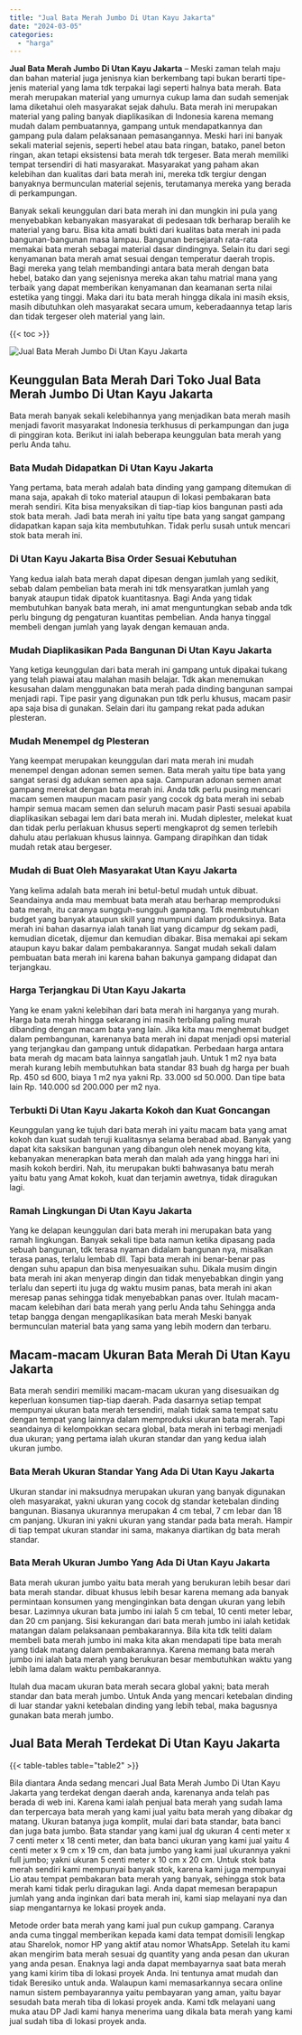```yaml
---
title: "Jual Bata Merah Jumbo Di Utan Kayu Jakarta"
date: "2024-03-05"
categories: 
  - "harga"
---
```


**Jual Bata Merah Jumbo Di Utan Kayu Jakarta** – Meski zaman telah maju dan bahan material juga jenisnya kian berkembang tapi bukan berarti tipe-jenis material yang lama tdk terpakai lagi seperti halnya bata merah. Bata merah merupakan material yang umurnya cukup lama dan sudah semenjak lama diketahui oleh masyarakat sejak dahulu. Bata merah ini merupakan material yang paling banyak diaplikasikan di Indonesia karena memang mudah dalam pembuatannya, gampang untuk mendapatkannya dan gampang pula dalam pelaksanaan pemasangannya. Meski hari ini banyak sekali material sejenis, seperti hebel atau bata ringan, batako, panel beton ringan, akan tetapi eksistensi bata merah tdk tergeser. Bata merah memiliki tempat tersendiri di hati masyarakat. Masyarakat yang paham akan kelebihan dan kualitas dari bata merah ini, mereka tdk tergiur dengan banyaknya bermunculan material sejenis, terutamanya mereka yang berada di perkampungan.

Banyak sekali keunggulan dari bata merah ini dan mungkin ini pula yang menyebabkan kebanyakan masyarakat di pedesaan tdk berharap beralih ke material yang baru. Bisa kita amati bukti dari kualitas bata merah ini pada bangunan-bangunan masa lampau. Bangunan bersejarah rata-rata memakai bata merah sebagai material dasar dindingnya. Selain itu dari segi kenyamanan bata merah amat sesuai dengan temperatur daerah tropis. Bagi mereka yang telah membandingi antara bata merah dengan bata hebel, batako dan yang sejenisnya mereka akan tahu matrial mana yang terbaik yang dapat memberikan kenyamanan dan keamanan serta nilai estetika yang tinggi. Maka dari itu bata merah hingga dikala ini masih eksis, masih dibutuhkan oleh masyarakat secara umum, keberadaannya tetap laris dan tidak tergeser oleh material yang lain.

{{< toc >}}

![Jual Bata Merah Jumbo Di Utan Kayu Jakarta](/images/jual-bata-merah-12.png)

## Keunggulan Bata Merah Dari Toko Jual Bata Merah Jumbo Di Utan Kayu Jakarta

Bata merah banyak sekali kelebihannya yang menjadikan bata merah masih menjadi favorit masyarakat Indonesia terkhusus di perkampungan dan juga di pinggiran kota. Berikut ini ialah beberapa keunggulan bata merah yang perlu Anda tahu.

### Bata Mudah Didapatkan Di Utan Kayu Jakarta

Yang pertama, bata merah adalah bata dinding yang gampang ditemukan di mana saja, apakah di toko material ataupun di lokasi pembakaran bata merah sendiri. Kita bisa menyaksikan di tiap-tiap kios bangunan pasti ada stok bata merah. Jadi bata merah ini yaitu tipe bata yang sangat gampang didapatkan kapan saja kita membutuhkan. Tidak perlu susah untuk mencari stok bata merah ini.

### Di Utan Kayu Jakarta Bisa Order Sesuai Kebutuhan

Yang kedua ialah bata merah dapat dipesan dengan jumlah yang sedikit, sebab dalam pembelian bata merah ini tdk mensyaratkan jumlah yang banyak ataupun tidak dipatok kuantitasnya. Bagi Anda yang tidak membutuhkan banyak bata merah, ini amat menguntungkan sebab anda tdk perlu bingung dg pengaturan kuantitas pembelian. Anda hanya tinggal membeli dengan jumlah yang layak dengan kemauan anda.

### Mudah Diaplikasikan Pada Bangunan Di Utan Kayu Jakarta

Yang ketiga keunggulan dari bata merah ini gampang untuk dipakai tukang yang telah piawai atau malahan masih belajar. Tdk akan menemukan kesusahan dalam menggunakan bata merah pada dinding bangunan sampai menjadi rapi. Tipe pasir yang digunakan pun tdk perlu khusus, macam pasir apa saja bisa di gunakan. Selain dari itu gampang rekat pada adukan plesteran.

### Mudah Menempel dg Plesteran

Yang keempat merupakan keunggulan dari mata merah ini mudah menempel dengan adonan semen semen. Bata merah yaitu tipe bata yang sangat serasi dg adukan semen apa saja. Campuran adonan semen amat gampang merekat dengan bata merah ini. Anda tdk perlu pusing mencari macam semen maupun macam pasir yang cocok dg bata merah ini sebab hampir semua macam semen dan seluruh macam pasir Pasti sesuai apabila diaplikasikan sebagai lem dari bata merah ini. Mudah diplester, melekat kuat dan tidak perlu perlakuan khusus seperti mengkaprot dg semen terlebih dahulu atau perlakuan khusus lainnya. Gampang dirapihkan dan tidak mudah retak atau bergeser.

### Mudah di Buat Oleh Masyarakat Utan Kayu Jakarta

Yang kelima adalah bata merah ini betul-betul mudah untuk dibuat. Seandainya anda mau membuat bata merah atau berharap memproduksi bata merah, itu caranya sungguh-sungguh gampang. Tdk membutuhkan budget yang banyak ataupun skill yang mumpuni dalam produksinya. Bata merah ini bahan dasarnya ialah tanah liat yang dicampur dg sekam padi, kemudian dicetak, dijemur dan kemudian dibakar. Bisa memakai api sekam ataupun kayu bakar dalam pembakarannya. Sangat mudah sekali dalam pembuatan bata merah ini karena bahan bakunya gampang didapat dan terjangkau.

### Harga Terjangkau Di Utan Kayu Jakarta

Yang ke enam yakni kelebihan dari bata merah ini harganya yang murah. Harga bata merah hingga sekarang ini masih terbilang paling murah dibanding dengan macam bata yang lain. Jika kita mau menghemat budget dalam pembangunan, karenanya bata merah ini dapat menjadi opsi material yang terjangkau dan gampang untuk didapatkan. Perbedaan harga antara bata merah dg macam bata lainnya sangatlah jauh. Untuk 1 m2 nya bata merah kurang lebih membutuhkan bata standar 83 buah dg harga per buah Rp. 450 sd 600, biaya 1 m2 nya yakni Rp. 33.000 sd 50.000. Dan tipe bata lain Rp. 140.000 sd 200.000 per m2 nya.

### Terbukti Di Utan Kayu Jakarta Kokoh dan Kuat Goncangan

Keunggulan yang ke tujuh dari bata merah ini yaitu macam bata yang amat kokoh dan kuat sudah teruji kualitasnya selama berabad abad. Banyak yang dapat kita saksikan bangunan yang dibangun oleh nenek moyang kita, kebanyakan menerapkan bata merah dan malah ada yang hingga hari ini masih kokoh berdiri. Nah, itu merupakan bukti bahwasanya batu merah yaitu batu yang Amat kokoh, kuat dan terjamin awetnya, tidak diragukan lagi.

### Ramah Lingkungan Di Utan Kayu Jakarta

Yang ke delapan keunggulan dari bata merah ini merupakan bata yang ramah lingkungan. Banyak sekali tipe bata namun ketika dipasang pada sebuah bangunan, tdk terasa nyaman didalam bangunan nya, misalkan terasa panas, terlalu lembab dll. Tapi bata merah ini benar-benar pas dengan suhu apapun dan bisa menyesuaikan suhu. Dikala musim dingin bata merah ini akan menyerap dingin dan tidak menyebabkan dingin yang terlalu dan seperti itu juga dg waktu musim panas, bata merah ini akan meresap panas sehingga tidak menyebabkan panas over. Itulah macam-macam kelebihan dari bata merah yang perlu Anda tahu Sehingga anda tetap bangga dengan mengaplikasikan bata merah Meski banyak bermunculan material bata yang sama yang lebih modern dan terbaru.

## Macam-macam Ukuran Bata Merah Di Utan Kayu Jakarta

Bata merah sendiri memiliki macam-macam ukuran yang disesuaikan dg keperluan konsumen tiap-tiap daerah. Pada dasarnya setiap tempat mempunyai ukuran bata merah tersendiri, malah tidak sama tempat satu dengan tempat yang lainnya dalam memproduksi ukuran bata merah. Tapi seandainya di kelompokkan secara global, bata merah ini terbagi menjadi dua ukuran; yang pertama ialah ukuran standar dan yang kedua ialah ukuran jumbo.

### Bata Merah Ukuran Standar Yang Ada Di Utan Kayu Jakarta

Ukuran standar ini maksudnya merupakan ukuran yang banyak digunakan oleh masyarakat, yakni ukuran yang cocok dg standar ketebalan dinding bangunan. Biasanya ukurannya merupakan 4 cm tebal, 7 cm lebar dan 18 cm panjang. Ukuran ini yakni ukuran yang standar pada bata merah. Hampir di tiap tempat ukuran standar ini sama, makanya diartikan dg bata merah standar.

### Bata Merah Ukuran Jumbo Yang Ada Di Utan Kayu Jakarta

Bata merah ukuran jumbo yaitu bata merah yang berukuran lebih besar dari bata merah standar. dibuat khusus lebih besar karena memang ada banyak permintaan konsumen yang menginginkan bata dengan ukuran yang lebih besar. Lazimnya ukuran bata jumbo ini ialah 5 cm tebal, 10 centi meter lebar, dan 20 cm panjang. Sisi kekurangan dari bata merah jumbo ini ialah ketidak matangan dalam pelaksanaan pembakarannya. Bila kita tdk teliti dalam membeli bata merah jumbo ini maka kita akan mendapati tipe bata merah yang tidak matang dalam pembakarannya. Karena memang bata merah jumbo ini ialah bata merah yang berukuran besar membutuhkan waktu yang lebih lama dalam waktu pembakarannya.

Itulah dua macam ukuran bata merah secara global yakni; bata merah standar dan bata merah jumbo. Untuk Anda yang mencari ketebalan dinding di luar standar yakni ketebalan dinding yang lebih tebal, maka bagusnya gunakan bata merah jumbo.

## Jual Bata Merah Terdekat Di Utan Kayu Jakarta

{{< table-tables table="table2" >}}

Bila diantara Anda sedang mencari Jual Bata Merah Jumbo Di Utan Kayu Jakarta yang terdekat dengan daerah anda, karenanya anda telah pas berada di web ini. Karena kami ialah penjual bata merah yang sudah lama dan terpercaya bata merah yang kami jual yaitu bata merah yang dibakar dg matang. Ukuran batanya juga komplit, mulai dari bata standar, bata banci dan juga bata jumbo. Bata standar yang kami jual dg ukuran 4 centi meter x 7 centi meter x 18 centi meter, dan bata banci ukuran yang kami jual yaitu 4 centi meter x 9 cm x 19 cm, dan bata jumbo yang kami jual ukurannya yakni full jumbo; yakni ukuran 5 centi meter x 10 cm x 20 cm. Untuk stok bata merah sendiri kami mempunyai banyak stok, karena kami juga mempunyai Lio atau tempat pembakaran bata merah yang banyak, sehingga stok bata merah kami tidak perlu diragukan lagi. Anda dapat memesan berapapun jumlah yang anda inginkan dari bata merah ini, kami siap melayani nya dan siap mengantarnya ke lokasi proyek anda.

Metode order bata merah yang kami jual pun cukup gampang. Caranya anda cuma tinggal memberikan kepada kami data tempat domisili lengkap atau Sharelok, nomor HP yang aktif atau nomor WhatsApp. Setelah itu kami akan mengirim bata merah sesuai dg quantity yang anda pesan dan ukuran yang anda pesan. Enaknya lagi anda dapat membayarnya saat bata merah yang kami kirim tiba di lokasi proyek Anda. Ini tentunya amat mudah dan tidak Beresiko untuk anda. Walaupun kami memasarkannya secara online namun sistem pembayarannya yaitu pembayaran yang aman, yaitu bayar sesudah bata merah tiba di lokasi proyek anda. Kami tdk melayani uang muka atau DP Jadi kami hanya menerima uang dikala bata merah yang kami jual sudah tiba di lokasi proyek anda.
